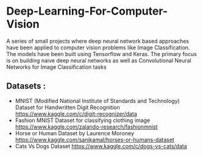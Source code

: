 # Deep-Learning-For-Computer-Vision
A series of small projects where deep neural network based approaches have been applied to computer vision problems like Image Classification.
The models have been built using Tensorflow and Keras. The primary focus is on building naive deep neural networks as well as Convolutional Neural Networks for Image Classification tasks  

## Datasets :
- MNIST (Modified National Institute of Standards and Technology) Dataset for Handwritten Digit Recognition https://www.kaggle.com/c/digit-recognizer/data
- Fashion MNIST Dataset for classifying clothing image https://www.kaggle.com/zalando-research/fashionmnist
- Horse or Human Dataset by Laurence Moroney   https://www.kaggle.com/sanikamal/horses-or-humans-dataset
- Cats Vs Dogs Dataset https://www.kaggle.com/c/dogs-vs-cats/data

